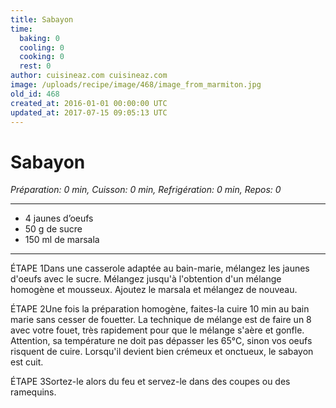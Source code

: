 ```yaml
---
title: Sabayon
time:
  baking: 0
  cooling: 0
  cooking: 0
  rest: 0
author: cuisineaz.com cuisineaz.com
image: /uploads/recipe/image/468/image_from_marmiton.jpg
old_id: 468
created_at: 2016-01-01 00:00:00 UTC
updated_at: 2017-07-15 09:05:13 UTC
---
```


# Sabayon

_Préparation: 0 min, Cuisson: 0 min, Refrigération: 0 min, Repos: 0_

---

- 4 jaunes d’oeufs
- 50 g de sucre
- 150 ml de marsala

---

ÉTAPE 1Dans une casserole adaptée au bain-marie, mélangez les jaunes d'oeufs avec le sucre. Mélangez jusqu'à l'obtention d'un mélange homogène et mousseux. Ajoutez le marsala et mélangez de nouveau.

ÉTAPE 2Une fois la préparation homogène, faites-la cuire 10 min au bain marie sans cesser de fouetter. La technique de mélange est de faire un 8 avec votre fouet, très rapidement pour que le mélange s'aère et gonfle. Attention, sa température ne doit pas dépasser les 65°C, sinon vos oeufs risquent de cuire. Lorsqu'il devient bien crémeux et onctueux, le sabayon est cuit.

ÉTAPE 3Sortez-le alors du feu et servez-le dans des coupes ou des ramequins.
